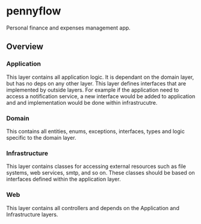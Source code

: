 # pennyflow
Personal finance and expenses management app.

## Overview

### Application

This layer contains all application logic. It is dependant on the domain layer, but has no deps on any other layer. This layer defines interfaces that are implemented by outside layers. For example if the application need to access a notification service, a new interface would be added to application and and implementation would be done within infrastrucutre.

### Domain

This contains all entities, enums, exceptions, interfaces, types and logic specific to the domain layer.

### Infrastructure

This layer contains classes for accessing external resources such as file systems, web services, smtp, and so on. These classes should be based on interfaces defined within the application layer.

### Web

This layer contains all controllers and depends on the Application and Infrastructure layers.
